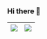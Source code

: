 ### Hi there 👋

<!--
**wolverine28/wolverine28** is a ✨ _special_ ✨ repository because its `README.md` (this file) appears on your GitHub profile.

Here are some ideas to get you started:

- 🔭 I’m currently working on ...
- 🌱 I’m currently learning ...
- 👯 I’m looking to collaborate on ...
- 🤔 I’m looking for help with ...
- 💬 Ask me about ...
- 📫 How to reach me: ...
- 😄 Pronouns: ...
- ⚡ Fun fact: ...
-->


| <a href="https://github.com/wolverine28/wolverine28"><img align="center" src="https://github-readme-stats.lhk6565.vercel.app/api?username=wolverine28&show_icons=true&include_all_commits=true&theme=buefy&hide_border=true" /></a> | <a href="https://github.com/wolverine28/wolverine28"><img align="center" src="https://github-readme-stats.wolverine28.vercel.app/api/top-langs/?username=wolverine28&langs_count=3&theme=buefy&hide_border=true" /></a> |
| ------------- | ------------- |
